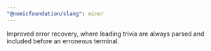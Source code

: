 ```yaml
---
"@nomicfoundation/slang": minor
---
```


Improved error recovery, where leading trivia are always parsed and included before an erroneous terminal.
